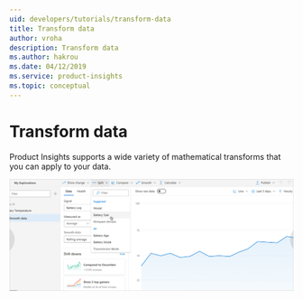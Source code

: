```yaml
---
uid: developers/tutorials/transform-data
title: Transform data
author: vroha
description: Transform data
ms.author: hakrou
ms.date: 04/12/2019
ms.service: product-insights
ms.topic: conceptual
---
```

# Transform data

Product Insights supports a wide variety of mathematical transforms that you can apply to your data.

![Transform data](transform-data.png)

